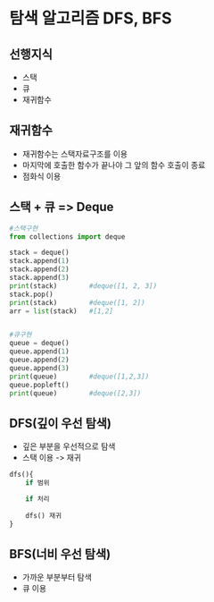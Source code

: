 # 탐색 알고리즘 DFS, BFS

## 선행지식
- 스택
- 큐
- 재귀함수

## 재귀함수
- 재귀함수는 스택자료구조를 이용
- 마지막에 호출한 함수가 끝나야 그 앞의 함수 호출이 종료
- 점화식 이용

## 스택 + 큐 => Deque
``` python
#스택구현
from collections import deque

stack = deque()
stack.append(1)
stack.append(2)
stack.append(3)
print(stack)        #deque([1, 2, 3])
stack.pop()  
print(stack)        #deque([1, 2])
arr = list(stack)   #[1,2]


#큐구현
queue = deque()
queue.append(1)
queue.append(2)
queue.append(3)
print(queue)        #deque([1,2,3])
queue.popleft()     
print(queue)        #deque([2,3])
```


## DFS(깊이 우선 탐색)
- 깊은 부분을 우선적으로 탐색
- 스택 이용 -> 재귀
``` python
dfs(){
    if 범위

    if 처리
    
    dfs() 재귀
}
```

## BFS(너비 우선 탐색)
- 가까운 부분부터 탐색
- 큐 이용